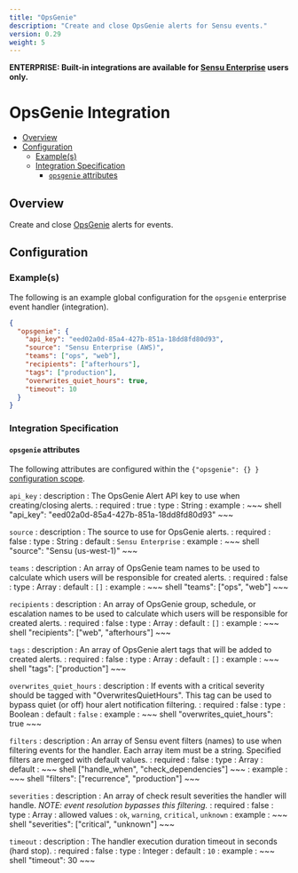 ```yaml
---
title: "OpsGenie"
description: "Create and close OpsGenie alerts for Sensu events."
version: 0.29
weight: 5
---
```


**ENTERPRISE: Built-in integrations are available for [Sensu Enterprise][1]
users only.**

# OpsGenie Integration

- [Overview](#overview)
- [Configuration](#configuration)
  - [Example(s)](#examples)
  - [Integration Specification](#integration-specification)
    - [`opsgenie` attributes](#opsgenie-attributes)

## Overview

Create and close [OpsGenie][2] alerts for events.

## Configuration

### Example(s)

The following is an example global configuration for the `opsgenie` enterprise
event handler (integration).

~~~ json
{
  "opsgenie": {
    "api_key": "eed02a0d-85a4-427b-851a-18dd8fd80d93",
    "source": "Sensu Enterprise (AWS)",
    "teams": ["ops", "web"],
    "recipients": ["afterhours"],
    "tags": ["production"],
    "overwrites_quiet_hours": true,
    "timeout": 10
  }
}
~~~

### Integration Specification

#### `opsgenie` attributes

The following attributes are configured within the `{"opsgenie": {} }`
[configuration scope][3].

`api_key`
: description
  : The OpsGenie Alert API key to use when creating/closing alerts.
: required
  : true
: type
  : String
: example
  : ~~~ shell
    "api_key": "eed02a0d-85a4-427b-851a-18dd8fd80d93"
    ~~~

`source`
: description
  : The source to use for OpsGenie alerts.
: required
  : false
: type
  : String
: default
  : `Sensu Enterprise`
: example
  : ~~~ shell
    "source": "Sensu (us-west-1)"
    ~~~

`teams`
: description
  : An array of OpsGenie team names to be used to calculate which users will be responsible for created alerts.
: required
  : false
: type
  : Array
: default
  : `[]`
: example
  : ~~~ shell
    "teams": ["ops", "web"]
    ~~~

`recipients`
: description
  : An array of OpsGenie group, schedule, or escalation names to be used to calculate which users will be responsible for created alerts.
: required
  : false
: type
  : Array
: default
  : `[]`
: example
  : ~~~ shell
    "recipients": ["web", "afterhours"]
    ~~~

`tags`
: description
  : An array of OpsGenie alert tags that will be added to created alerts.
: required
  : false
: type
  : Array
: default
  : `[]`
: example
  : ~~~ shell
    "tags": ["production"]
    ~~~

`overwrites_quiet_hours`
: description
  : If events with a critical severity should be tagged with "OverwritesQuietHours". This tag can be used to bypass quiet (or off) hour alert notification filtering.
: required
  : false
: type
  : Boolean
: default
  : `false`
: example
  : ~~~ shell
    "overwrites_quiet_hours": true
    ~~~

`filters`
: description
  : An array of Sensu event filters (names) to use when filtering events for the
    handler. Each array item must be a string. Specified filters are merged with
    default values.
: required
  : false
: type
  : Array
: default
  : ~~~ shell
    ["handle_when", "check_dependencies"]
    ~~~
: example
  : ~~~ shell
    "filters": ["recurrence", "production"]
    ~~~

`severities`
: description
  : An array of check result severities the handler will handle.
    _NOTE: event resolution bypasses this filtering._
: required
  : false
: type
  : Array
: allowed values
  : `ok`, `warning`, `critical`, `unknown`
: example
  : ~~~ shell
    "severities": ["critical", "unknown"]
    ~~~

`timeout`
: description
  : The handler execution duration timeout in seconds (hard stop).
: required
  : false
: type
  : Integer
: default
  : `10`
: example
  : ~~~ shell
    "timeout": 30
    ~~~


[?]:  #
[1]:  /enterprise
[2]:  https://www.opsgenie.com?ref=sensu-enterprise
[3]:  ../../reference/configuration.html#configuration-scopes
